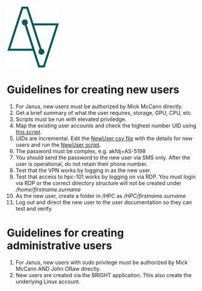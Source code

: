 ![Users](janus-research-centre-logo.jpg)
# Guidelines for creating new users

1. For Janus, new users must be authorized by Mick McCann directly.
2. Get a brief summary of what the user requires, storage, GPU, CPU, etc.
3. Scripts must be run with elevated priviledge. 
4. Map the existing user accounts and check the highest number UID using [this script](https://github.com/Janus-ATU/Powershell/blob/main/Scripts/GetUID.ps1). 
5. UIDs are incremental. Edit the [NewUser csv file](https://github.com/Janus-ATU/Powershell/blob/main/Scripts/NewUsers.csv) with the details for new users and run the [NewUser script](https://github.com/Janus-ATU/Powershell/blob/main/Scripts/NewUsers.ps1).
6. The password must be complex, e.g. akfdj+AS-5198
7. You should send the password to the new user via SMS only. After the user is operational, do not retain their phone number. 
8. Test that the VPN works by logging in as the new user.
9. Test that access to hpc-101 works by logging on via RDP. You must login via RDP or the correct directory structure will not be created under */home/firstname.surname*
10. As the new user, create a folder in /HPC as */HPC/firstname.surname*
11. Log out and direct the new user to the user documentation so they can test and verify.

# Guidelines for creating administrative users

1. For Janus, new users with sudo privilege must be authorized by Mick McCann AND John ORaw directly.
2. New users are created via the BRIGHT application. This also create the underlying Linux account.
